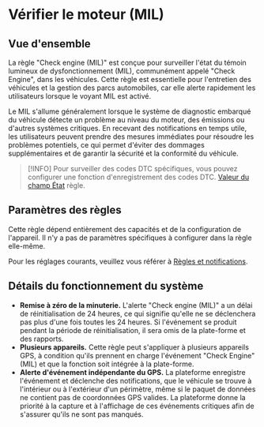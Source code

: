 # Vérifier le moteur (MIL)

## Vue d'ensemble

La règle "Check engine (MIL)" est conçue pour surveiller l'état du témoin lumineux de dysfonctionnement (MIL), communément appelé "Check Engine", dans les véhicules. Cette règle est essentielle pour l'entretien des véhicules et la gestion des parcs automobiles, car elle alerte rapidement les utilisateurs lorsque le voyant MIL est activé.

Le MIL s'allume généralement lorsque le système de diagnostic embarqué du véhicule détecte un problème au niveau du moteur, des émissions ou d'autres systèmes critiques. En recevant des notifications en temps utile, les utilisateurs peuvent prendre des mesures immédiates pour résoudre les problèmes potentiels, ce qui permet d'éviter des dommages supplémentaires et de garantir la sécurité et la conformité du véhicule.

> \[!INFO] Pour surveiller des codes DTC spécifiques, vous pouvez configurer une fonction d'enregistrement des codes DTC. [Valeur du champ État](../entrees-et-sorties-1/valeur-du-champ-etat.md) règle.

## Paramètres des règles

Cette règle dépend entièrement des capacités et de la configuration de l'appareil. Il n'y a pas de paramètres spécifiques à configurer dans la règle elle-même.

Pour les réglages courants, veuillez vous référer à [Règles et notifications](../../../guide-de-litilizateur/regles-et-notifications.md).

## Détails du fonctionnement du système

* **Remise à zéro de la minuterie.** L'alerte "Check engine (MIL)" a un délai de réinitialisation de 24 heures, ce qui signifie qu'elle ne se déclenchera pas plus d'une fois toutes les 24 heures. Si l'événement se produit pendant la période de réinitialisation, il sera omis de la plate-forme et des rapports.
* **Plusieurs appareils.** Cette règle peut s'appliquer à plusieurs appareils GPS, à condition qu'ils prennent en charge l'événement "Check Engine" (MIL) et que la fonction soit intégrée à la plate-forme.
* **Alerte d'événement indépendante du GPS.** La plateforme enregistre l'événement et déclenche des notifications, que le véhicule se trouve à l'intérieur ou à l'extérieur d'un périmètre, même si le paquet de données ne contient pas de coordonnées GPS valides. La plateforme donne la priorité à la capture et à l'affichage de ces événements critiques afin de s'assurer qu'ils ne sont pas manqués.

